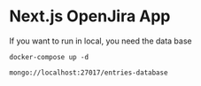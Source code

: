 # Next.js OpenJira App

If you want to run in local, you need the data base

```
docker-compose up -d
```

```
mongo://localhost:27017/entries-database
```